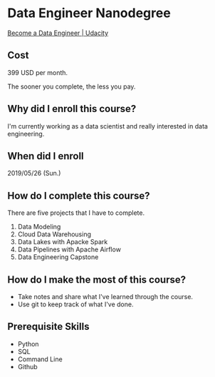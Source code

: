 # Data Engineer Nanodegree

[Become a Data Engineer | Udacity](https://www.udacity.com/course/data-engineer-nanodegree--nd027)

## Cost

399 USD per month.

The sooner you complete, the less you pay.

## Why did I enroll this course?

I'm currently working as a data scientist and really interested in data engineering.

## When did I enroll

2019/05/26 (Sun.)

## How do I complete this course?

There are five projects that I have to complete.

1. Data Modeling
1. Cloud Data Warehousing
1. Data Lakes with Apacke Spark
1. Data Pipelines with Apache Airflow
1. Data Engineering Capstone

## How do I make the most of this course?

- Take notes and share what I've learned through the course.
- Use git to keep track of what I've done.

## Prerequisite Skills

- Python
- SQL
- Command Line
- Github
